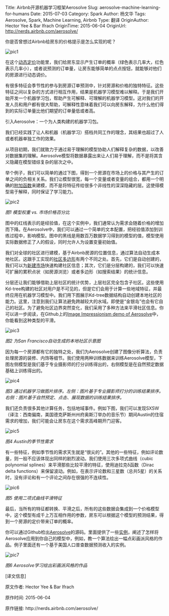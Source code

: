 Title: Airbnb开源机器学习框架Aerosolve
Slug: aerosolve-machine-learning-for-humans
Date: 2015-07-03
Category: Spark
Author: 杨文华
Tags: Aerosolve, Spark, Machine Learning, Airbnb
Type: 翻译
OriginAuthor: Hector Yee & Bar Ifrach
OriginTime: 2015-06-04
OriginUrl: http://nerds.airbnb.com/aerosolve/


你是否曾想过Airbnb给房东的价格提示是怎么实现的呢？

![pic1](/images/aerosolve-machine-learning-for-humans-1.gif)

在这个[动态定价](http://en.wikipedia.org/wiki/Dynamic_pricing)功能里，我们给房东显示产生订单的概率（绿色表示几率大，红色表示几率小），或者说预测的订单量，让房东能够简单的点点按钮，就能够对他们的房源进行动态调价。

有很多特征会季节性的参与到房源订单预测中，针对房源和价格的独特特征。这些特征之间以复杂的方式进行相互作用，结果是机器学习模型难以解释。于是我们开始开发一个机器学习包，帮助产生可解释、可理解的机器学习模型。这对我们的开发人员和用户都有很大帮助，可解释性意味着我们可以向房东解释，为什么他们得到的实际订单量比他们期望的订单量低或者高。

引入Aerosolve：一个为人类构建的机器学习包。

我们已经实践了让人和机器（机器学习）搭档共同工作的理念，其结果也超过了人或者机器单独工作的效果。

从项目初期，我们就致力于通过易于理解的模型协助人们解释复杂的数据，以改善对数据集的理解。Aerosolve模型将数据暴露出来让人们易于理解，而不是将其含义隐藏在模型错综复杂的层次之中。

举个例子，我们可以简单的通过下图，得到一个房源在市场上的价格与其产生的订单之间的负相关关系。我们让模型很宽，每一个变量或者变量的组合，都用一个明确的[附加函数](http://en.wikipedia.org/wiki/Generalized_additive_model)来建模，而不是将特征传给很多个非线性的深深隐藏的层。这使得模型易于解释，同时保证了学习能力。

![pic2](/images/aerosolve-machine-learning-for-humans-2.png)

*图1 模型权重 vs. 市场价格百分比*

图中的红线表示的是经验值，在这个实例中，我们通常认为需求会随着价格的增加而下降。在Aerosolve中，我们可以通过一个简单的文本配置，把经验值添加到训练过程中，影响模型。图中的黑线是用数百万数据学习得到的模型的值，模型使用实际数据修正了人的假设，同时允许人为设置变量初始值。

我们对全球的社区进行建模，基于Airbnb房源的位置信息，通过算法自动生成本地社区。这跟手工实现的[社区多边形](http://nerds.airbnb.com/mapping-world/)有两个不同之处。首先，它们是自动创建的，我们可以为[新建市场](http://blog.airbnb.com/cuba/)快速构建社区信息；其次，它们是分层构建的，我们可以快速可扩展的累积点状（如房源浏览）或者多边形（如搜索结果）的统计信息。

分层还让我们能够借助上层社区的统计优势，上层社区完全包含子社区。这些使用Kd-tree构建的社区对用户是不可见的，但是它们会用于计算一些地域特征，并最终应用在机器学习模型中。我们用下图展示Kd-tree数据结构自动创建本地社区的能力。这里，注意到我们让算法避免跨越较大的水域。即使是“金银岛”也会有它自己的社区。为了避免社区边界突然变化，我们采用了多种方法来平滑社区信息。你可以进一步阅读，在Github上的[Image Impressionism demo of Aerosolve](https://github.com/airbnb/aerosolve/tree/master/demo/image_impressionism)中，你能看到这种类型的平滑。

![pic3](/images/aerosolve-machine-learning-for-humans-3.png)

*图2 为San Francisco自动生成的本地社区示意图*

因为每一个房源都有它的独特之处，我们为Aerosolve创建了图像分析算法，负责处理房源的装修、内饰等细节。我们使用两种训练数据来训练Aerosolve模型，下图左侧模型是我们基于专业摄影师的打分训练得出的，右侧模型是在自然预定数据基础上训练得出的。

![pic4](/images/aerosolve-machine-learning-for-humans-4.png)

*图3 通过机器学习做图片排序。左侧：图片基于专业摄影师打分的训练结果排序。右侧：图片基于自然预定、点击、展现数据的训练结果排序。*

我们还负责很多其他计算任务，包括地域事件。例如下图，我们可以发现SXSW（译注：西南偏南，美国德克萨斯州州府奥斯汀举办的音乐节）期间Austin的住宿需求的增加，我们可能会让房东在这个需求高峰期开门迎客。

![pic5](/images/aerosolve-machine-learning-for-humans-5.png)

*图4 Austin的季节性需求*

有一些特征，例如季节性的需求天生就是“很尖的”。其他的一些特征，例如评论数量，则一般不应该体现出同样的剧烈波动。我们使用三次多项式曲线（cubic polynomial splines）来平滑那些比较平滑的特征，使用迪拉克δ函数（Dirac delta functions）来保留波动。例如，在表示评论数和三星数（总共5星）的关系时，没有评论和有一个评论之间存在很强的不连续性。

![pic6](/images/aerosolve-machine-learning-for-humans-6.png)

*图5 使用二项式曲线平滑特征*

最后，当所有的特征都转换、平滑之后，所有的这些数据会集成到一个价格模型中，这个模型有成千上万互相作用的参数，房东可以根据这个模型的预测结果，得到一个房源的定价带来订单的概率。

你可以通过Github检出[Aerosolve](https://github.com/airbnb/aerosolve)的源码。里面提供了一些[实例](https://github.com/airbnb/aerosolve/tree/master/demo)，阐述了怎样将Aerosolve应用到你自己的模型中，例如，教一个算法绘出一幅点彩画派风格的作品。例子里面还有一个基于美国人口普查数据预测收入的实例。

![pic7](/images/aerosolve-machine-learning-for-humans-7.gif)

*图6 Aerosolve学习绘出彩画派风格的作品*

<div class="meta_info">
<p><span>[译文信息]</span></p>
<p>原文作者: Hector Yee & Bar Ifrach</p>
<p>原作时间: 2015-06-04</p>
<p>原作链接: http://nerds.airbnb.com/aerosolve/</p>
</div>